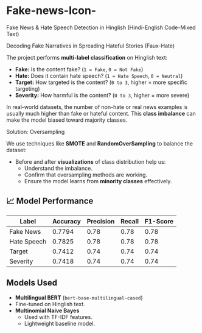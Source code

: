 # Fake-news-Icon-
Fake News &amp; Hate Speech Detection in Hinglish (Hindi-English Code-Mixed Text)

 Decoding Fake Narratives in Spreading Hateful Stories (Faux-Hate)

 
 The project performs **multi-label classification** on Hinglish text:

- **Fake:** Is the content fake? (`1 = Fake`, `0 = Not Fake`)
- **Hate:** Does it contain hate speech? (`1 = Hate Speech`, `0 = Neutral`)
- **Target:** How targeted is the content? (`0 to 3`, higher = more specific targeting)
- **Severity:** How harmful is the content? (`0 to 3`, higher = more severe)

In real-world datasets, the number of non-hate or real news examples is usually much higher than fake or hateful content. This **class imbalance** can make the model biased toward majority classes.

Solution: Oversampling

We use techniques like **SMOTE** and **RandomOverSampling** to balance the dataset:

- Before and after **visualizations** of class distribution help us:
  - Understand the imbalance.
  - Confirm that oversampling methods are working.
  - Ensure the model learns from **minority classes** effectively. 

## 📈 Model Performance

| **Label**     | **Accuracy** | **Precision** | **Recall** | **F1-Score** |
|---------------|--------------|---------------|------------|--------------|
| Fake News     | 0.7794       | 0.78          | 0.78       | 0.78         |
| Hate Speech   | 0.7825       | 0.78          | 0.78       | 0.78         |
| Target        | 0.7412       | 0.74          | 0.74       | 0.74         |
| Severity      | 0.7418       | 0.74          | 0.74       | 0.74         |


## Models Used

-  **Multilingual BERT** (`bert-base-multilingual-cased`)
  - Fine-tuned on Hinglish text.
- **Multinomial Naive Bayes**
  - Used with TF-IDF features.
  - Lightweight baseline model.
